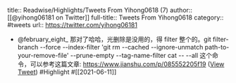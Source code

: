 title:: Readwise/Highlights/Tweets From Yihong0618 (7)
author:: [[@yihong06181 on Twitter]]
full-title:: Tweets From Yihong0618
category:: #tweets
url:: https://twitter.com/yihong06181

- @february_eight_ 那对了哈哈，光删除是没用的，得 filter 整个的。git filter-branch --force --index-filter 'git rm --cached --ignore-unmatch path-to-your-remove-file' --prune-empty --tag-name-filter cat -- --all 这个命令，可以参考这篇文章: https://www.jianshu.com/p/085552205f19 ([View Tweet](https://twitter.com/yihong06181/status/1402874545745195010)) #Highlight #[[2021-06-11]]